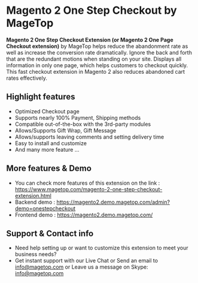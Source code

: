 # Magento 2 One Step Checkout by MageTop

**Magento 2 One Step Checkout Extension (or Magento 2 One Page Checkout extension)** by MageTop helps reduce the abandonment rate as well as increase the conversion rate dramatically. Ignore the back and forth that are the redundant motions when standing on your site. Displays all information in only one page, which helps customers to checkout quickly. This fast checkout extension in Magento 2 also reduces abandoned cart rates effectively.

## Highlight features

- Optimized Checkout page
- Supports nearly 100% Payment, Shipping methods
- Compatible out-of-the-box with the 3rd-party modules
- Allows/Supports Gift Wrap, Gift Message
- Allows/supports leaving comments and setting delivery time
- Easy to install and customize
- And many more feature ...

## More features & Demo

- You can check more features of this extension on the link : https://www.magetop.com/magento-2-one-step-checkout-extension.html
- Backend demo : https://magento2.demo.magetop.com/admin?demo=onestepcheckout
- Frontend demo : https://magento2.demo.magetop.com/

## Support & Contact info

- Need help setting up or want to customize this extension to meet your business needs? 
- Get instant support with our Live Chat or Send an email to info@magetop.com or Leave us a message on Skype: info@magetop.com
